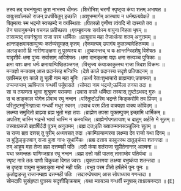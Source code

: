 

  
तस्य तद् वचनंश्रुत्वा कुश नाभस्य धीमतः ।शिरोभिश् चरणौ स्पृष्ट्वा कंया शतम् अभाषत  ॥   
वायुःसर्वात्मको राजन् प्रधर्षयितुम् इच्छति ।अशुभम्मार्गम् आस्थाय न धर्मम्प्रत्यवेक्षते  ॥   
पितृमत्यः स्म भद्रन्ते स्वच्छन्दे न वयंस्थिताः ।पितरन्नो वृणीष्व त्वंयदि नो दास्यते तव  ॥   
तेन पापानुबन्धेन वचनन्न प्रतीच्छता ।एवम्ब्रुवन्त्यः सर्वाःस्म वायुना निहता भृषम्  ॥   
तासाम्तद् वचनंश्रुत्वा राजा परम धार्मिकः ।प्रत्युवाच महा तेजाःकंया शतम् अनुत्तमम्  ॥   
क्षान्तङ्क्षमावताम्पुत्र्यः कर्तव्यंसुमहत् कृतम् ।ऐकमत्यम् उपागंय कुलञ्चावेक्षितम्मम  ॥   
अलङ्कारो हि नारीणाङ्क्षमा तु पुरुषस्य वा ।दुष्करन्तच् च वः क्षान्तन्त्रिदशेषु विशेषतः  ॥   
यादृशीर्वः क्षमा पुत्र्यः सर्वासाम् अविशेषतः ।क्षमा दानङ्क्षमा यज्ञः क्षमा सत्यञ्च पुत्रिकाः  ॥   
क्षमा यशः क्षमा धर्मः क्षमायाम्विष्ठितञ्जगत् ।विसृज्य कंयाःकाकुत्स्थ राजा त्रिदश विक्रमः  ॥   
मन्त्रज्ञो मन्त्रयाम् आस प्रदानंसह मन्त्रिभिः ।देशे काले प्रदानस्य सदृशे प्रतिपादनम्  ॥   
एतस्मिन्न् एव काले तु चूली नाम महा मुनिः ।ऊर्ध्व रेताःशुभाचारो ब्राह्मन्तप;उपागमत्  ॥   
तप्यन्तन्तम् ऋषिम्तत्र गन्धर्वी पर्युपासते ।सोमदा नाम भद्रन्ते;ऊर्मिला तनया तदा  ॥   
सा च तम्प्रणता भूत्वा शुश्रूषण परायणा ।उवास काले धर्मिष्ठा तस्यास् तुष्टोऽभवद् गुरुः  ॥   
स च ताङ्काल योगेन प्रोवाच रघु नन्दन ।परितुष्टोऽस्मि भद्रन्ते किङ्करोमि तव प्रियम्  ॥   
परितुष्टम्मुनिम्ज्ञात्वा गन्धर्वी मधुर स्वरम् ।उवाच परम प्रीता वाक्यज्ञा वाक्य कोविदम्  ॥   
लक्ष्म्या समुदितो ब्राह्म्या ब्रह्म भूतो महा तपाः ।ब्राह्मेण तपसा युक्तम्पुत्रम् इच्छामि धार्मिकम्  ॥   
अपतिश् चास्मि भद्रन्ते भार्या चास्मि न कस्यचित् ।ब्राह्मेणोपगतायाश् च दातुम् अर्हसि मे सुतम्  ॥   
तस्याःप्रसन्नो ब्रह्मर्षिर्ददौ पुत्रम् अनुत्तमम् ।ब्रह्म दत्त;इति ख्यातम्मानसञ्चूलिनः सुतम्  ॥   
स राजा ब्रह्म दत्तस् तु पुरीम् अध्यवसत् तदा ।काम्पिल्याम्परया लक्ष्म्या देव राजो यथा दिवम्  ॥   
स बुद्धिङ्कृतवान् राजा कुश नाभः सुधार्मिकः ।ब्रह्म दत्ताय काकुत्स्थ दातुङ्कंया शतन्तदा  ॥   
तम् आहूय महा तेजा ब्रह्म दत्तम्मही पतिः ।ददौ कंया शतंराजा सुप्रीतेनान्तर् आत्मना  ॥   
यथा क्रमन्ततः पाणिम्जग्राह रघु नन्दन ।ब्रह्म दत्तो मही पालस् तासाम्देव पतिर्यथा  ॥   
स्पृष्ट मात्रे ततः पाणौ विकुब्जा विगत ज्वराः ।युक्ताःपरमया लक्ष्म्या बभुष्कंया शतन्तदा  ॥   
स दृष्ट्वा वायुना मुक्ताःकुश नाभो मही पतिः ।बभूव परम प्रीतो हर्षंलेभे पुनः पुनः  ॥   
कृतोद्वाहन्तु राजानम्ब्रह्म दत्तम्मही पतिः ।सदारम्प्रेषयाम् आस सोपाध्याय गणन्तदा  ॥   
सोमदापि सुसंहृष्टा पुत्रस्य सदृशीङ्क्रियाम् ।यथा म्यायञ्च गन्धर्वी स्नुषास् ताःप्रत्यनन्दत  ॥ (E)  
